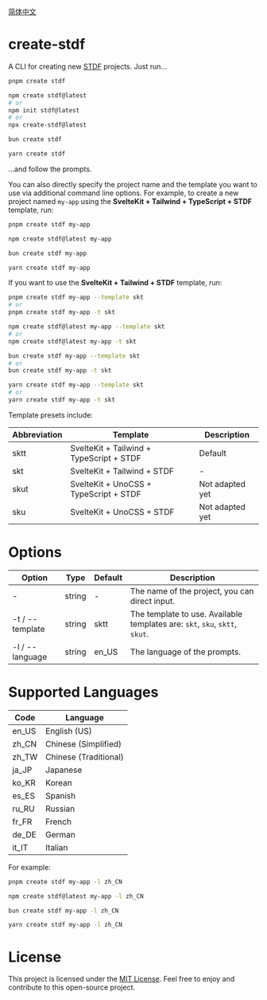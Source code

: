 [简体中文](https://github.com/any-tdf/stdf/blob/next/packages/create-stdf/README_CN.md)

# create-stdf

A CLI for creating new [STDF](https://stdf.design) projects. Just run...

<!-- :::code-groups -->
<!-- pnpm -->
```sh
pnpm create stdf
```
<!-- :: -->
<!-- npm -->
```sh
npm create stdf@latest
# or
npm init stdf@latest
# or
npx create-stdf@latest
```
<!-- :: -->
<!-- bun -->
```sh
bun create stdf
```
<!-- :: -->
<!-- yarn -->
```sh
yarn create stdf
```
<!-- ::: -->

...and follow the prompts.

You can also directly specify the project name and the template you want to use via additional command line options. For example, to create a new project named `my-app` using the **SvelteKit + Tailwind + TypeScript + STDF** template, run:

<!-- :::code-groups -->
<!-- pnpm -->
```sh
pnpm create stdf my-app
```
<!-- :: -->
<!-- npm -->
```sh
npm create stdf@latest my-app
```
<!-- :: -->
<!-- bun -->
```sh
bun create stdf my-app
```
<!-- :: -->
<!-- yarn -->
```sh
yarn create stdf my-app
```
<!-- ::: -->

If you want to use the **SvelteKit + Tailwind + STDF** template, run:

<!-- :::code-groups -->
<!-- pnpm -->
```sh
pnpm create stdf my-app --template skt
# or
pnpm create stdf my-app -t skt
```
<!-- :: -->
<!-- npm -->
```sh
npm create stdf@latest my-app --template skt
# or
npm create stdf@latest my-app -t skt
```
<!-- :: -->
<!-- bun -->
```sh
bun create stdf my-app --template skt
# or
bun create stdf my-app -t skt
```
<!-- :: -->
<!-- yarn -->
```sh
yarn create stdf my-app --template skt
# or
yarn create stdf my-app -t skt
```
<!-- ::: -->

Template presets include:

| Abbreviation | Template                                 | Description     |
| ------------ | ---------------------------------------- | --------------- |
| sktt         | SvelteKit + Tailwind + TypeScript + STDF | Default         |
| skt          | SvelteKit + Tailwind + STDF              | -               |
| skut         | SvelteKit + UnoCSS + TypeScript + STDF   | Not adapted yet |
| sku          | SvelteKit + UnoCSS + STDF                | Not adapted yet |

# Options

| Option          | Type   | Default | Description                                                                 |
| --------------- | ------ | ------- | --------------------------------------------------------------------------- |
| -               | string | -       | The name of the project, you can direct input.                              |
| -t / --template | string | sktt    | The template to use. Available templates are: `skt`, `sku`, `sktt`, `skut`. |
| -l / --language | string | en_US   | The language of the prompts.                                                |

# Supported Languages

| Code  | Language              |
| ----- | --------------------- |
| en_US | English (US)          |
| zh_CN | Chinese (Simplified)  |
| zh_TW | Chinese (Traditional) |
| ja_JP | Japanese              |
| ko_KR | Korean                |
| es_ES | Spanish               |
| ru_RU | Russian               |
| fr_FR | French                |
| de_DE | German                |
| it_IT | Italian               |

For example:

<!-- :::code-groups -->
<!-- pnpm -->
```sh
pnpm create stdf my-app -l zh_CN
```
<!-- :: -->
<!-- npm -->
```sh
npm create stdf@latest my-app -l zh_CN
```
<!-- :: -->
<!-- bun -->
```sh
bun create stdf my-app -l zh_CN
```
<!-- :: -->
<!-- yarn -->
```sh
yarn create stdf my-app -l zh_CN
```
<!-- ::: -->

# License

This project is licensed under the [MIT License](https://github.com/any-tdf/stdf/blob/main/LICENSE). Feel free to enjoy and contribute to this open-source project.
